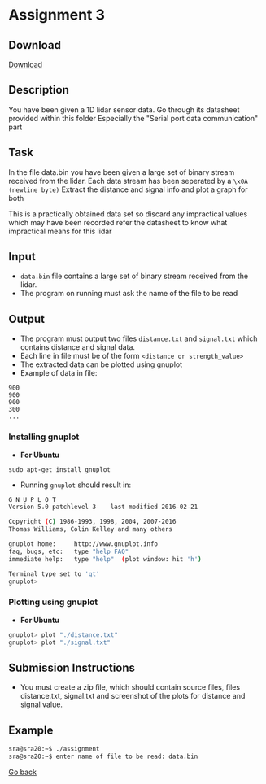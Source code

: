 # Assignment 3
## Download 
[Download](https://github.com/VedantParanjape/sra-eklavya-assignments/releases/download/eklavya/Assignment_3.zip)
## Description
You have been given a 1D lidar sensor data.
Go through its datasheet provided within this folder
Especially the "Serial port data communication" part

## Task
In the file data.bin
you have been given a large set of binary stream received from the lidar.
Each data stream has been seperated by a `\x0A (newline byte)`
Extract the distance and signal info and plot a graph for both

This is a practically obtained data set
so discard any impractical values which may have been recorded
refer the datasheet to know what impractical means for this lidar

## Input
* `data.bin` file contains a large set of binary stream received from the lidar.
* The program on running must ask the name of the file to be read

## Output
* The program must output two files `distance.txt` and `signal.txt` which contains distance and signal data.
* Each line in file must be of the form `<distance or strength_value>`
* The extracted data can be plotted using gnuplot 
* Example of data in file: 

 ```
 900
 900
 900
 300
 ...
 ```
 
### Installing gnuplot
* **For Ubuntu**    

```
sudo apt-get install gnuplot
```
* Running `gnuplot` should result in:   

```bash
G N U P L O T
Version 5.0 patchlevel 3    last modified 2016-02-21 

Copyright (C) 1986-1993, 1998, 2004, 2007-2016
Thomas Williams, Colin Kelley and many others

gnuplot home:     http://www.gnuplot.info
faq, bugs, etc:   type "help FAQ"
immediate help:   type "help"  (plot window: hit 'h')

Terminal type set to 'qt'
gnuplot>
```

### Plotting using gnuplot
* **For Ubuntu**

```bash
gnuplot> plot "./distance.txt"  
gnuplot> plot "./signal.txt"
```

## Submission Instructions
* You must create a zip file, which should contain source files, files distance.txt, signal.txt and screenshot of the plots for distance and signal value.

## Example
```bash
sra@sra20:~$ ./assignment
sra@sra20:~$ enter name of file to be read: data.bin
```
[Go back](tasks.md)

